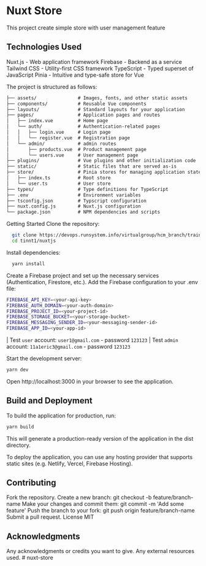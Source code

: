 # Nuxt Store

This project create simple store with user management feature

## Technologies Used

Nuxt.js - Web application framework
Firebase - Backend as a service
Tailwind CSS - Utility-first CSS framework
TypeScript - Typed superset of JavaScript
Pinia - Intuitive and type-safe store for Vue


The project is structured as follows:

```markdown
├── assets/               # Images, fonts, and other static assets
├── components/           # Reusable Vue components
├── layouts/              # Standard layouts for your application
├── pages/                # Application pages and routes
│   ├── index.vue         # Home page
│   └── auth/             # Authentication-related pages
│   │   ├── login.vue     # Login page
│   │   └── register.vue  # Registration page
│   └── admin/            # admin routes
│       ├── products.vue  # Product management page
│       └── users.vue     # User management page
├── plugins/              # Vue plugins and other initialization code
├── static/               # Static files that are served as-is
├── store/                # Pinia stores for managing application state
│   ├── index.ts          # Root store
│   └── user.ts           # User store
├── types/                # Type definitions for TypeScript
├── .env                  # Environment variables
├── tsconfig.json         # Typscript configuration
├── nuxt.config.js        # Nuxt.js configuration
└── package.json          # NPM dependencies and scripts
```

Getting Started
Clone the repository:

```bash
  git clone https://devops.runsystem.info/virtualgroup/hcm_branch/training_web/tree/feature/training/vue3
  cd tinnt1/nuxtjs

```

Install dependencies:

```bash
  yarn install

```

Create a Firebase project and set up the necessary services (Authentication, Firestore, etc.). Add the Firebase configuration to your .env file:

```bash
FIREBASE_API_KEY=<your-api-key>
FIREBASE_AUTH_DOMAIN=<your-auth-domain>
FIREBASE_PROJECT_ID=<your-project-id>
FIREBASE_STORAGE_BUCKET=<your-storage-bucket>
FIREBASE_MESSAGING_SENDER_ID=<your-messaging-sender-id>
FIREBASE_APP_ID=<your-app-id>
```

| Test `user` account: `user1@gmail.com` - password `123123`
| Test `admin` account: `11a1eric3@gmail.com` - password `123123`

Start the development server:

```bash
yarn dev

```

Open http://localhost:3000 in your browser to see the application.

## Build and Deployment

To build the application for production, run:

```bash
yarn build
```

This will generate a production-ready version of the application in the dist directory.

To deploy the application, you can use any hosting provider that supports static sites (e.g. Netlify, Vercel, Firebase Hosting).

## Contributing

Fork the repository.
Create a new branch: git checkout -b feature/branch-name
Make your changes and commit them: git commit -m 'Add some feature'
Push the branch to your fork: git push origin feature/branch-name
Submit a pull request.
License
MIT

## Acknowledgments

Any acknowledgments or credits you want to give.
Any external resources used.
#   n u x t - s t o r e 
 
 

